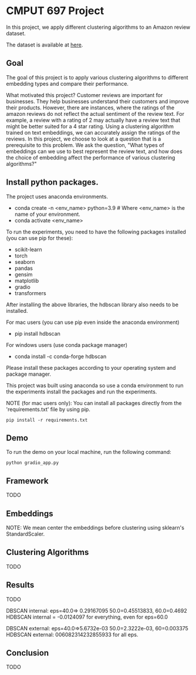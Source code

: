 # CMPUT 697 Project
In this project, we apply different clustering algorithms to an Amazon review dataset.

The dataset is available at [here](https://www.kaggle.com/datasets/yasserh/amazon-product-reviews-dataset).

## Goal
The goal of this project is to apply various clustering algorithms to different embedding types and compare their performance.

What motivated this project?
Customer reviews are important for businesses. They help businesses understand their customers and improve their products. However, there are instances, 
where the ratings of the amazon reviews do not reflect the actual sentiment of the review text. For example, a review with a rating of 2 may actually have a review text that might be better suited for a 4 star rating. Using a clustering algorithm trained on text embeddings, we can accurately assign the ratings of the reviews.
In this project, we choose to look at a question that is a prerequisite to this problem. We ask the question, "What types of embeddings can we use to best represent the review text, and how does the choice of embedding affect the performance of various clustering algorithms?"


## Install python packages.
The project uses anaconda environments.
- conda create -n <env_name> python=3.9  # Where <env_name> is the name of your environment.
- conda activate <env_name>

To run the experiments, you need to have the following packages installed (you can use pip for these):
- scikit-learn
- torch
- seaborn
- pandas
- gensim
- matplotlib
- gradio
- transformers

After installing the above libraries, the hdbscan library also needs to be installed.

For mac users (you can use pip even inside the anaconda environment)
- pip install hdbscan

For windows users (use conda package manager)
- conda install -c conda-forge hdbscan

Please install these packages according to your operating system and 
package manager.

This project was built using anaconda so use a conda environment to run the experiments install the packages and run the experiments.



NOTE (for mac users only): You can install all packages directly from the 'requirements.txt' file by using pip.
```
pip install -r requirements.txt
```


## Demo
To run the demo on your local machine, run the following command:
```
python gradio_app.py
```


## Framework
TODO
## Embeddings

NOTE: We mean center the embeddings before clustering using sklearn's StandardScaler.
## Clustering Algorithms
TODO
## Results
TODO

DBSCAN internal: eps=40.0=> 0.29167095  50.0=0.45513833, 60.0=0.4692
HDBSCAN internal = -0.0124097 for everything, even for eps=60.0

DBSCAN external: eps=40.0=>5.6732e-03  50.0=2.3222e-03, 60=0.003375
HDBSCAN external: 006082314232855933 for all eps.


## Conclusion
TODO

